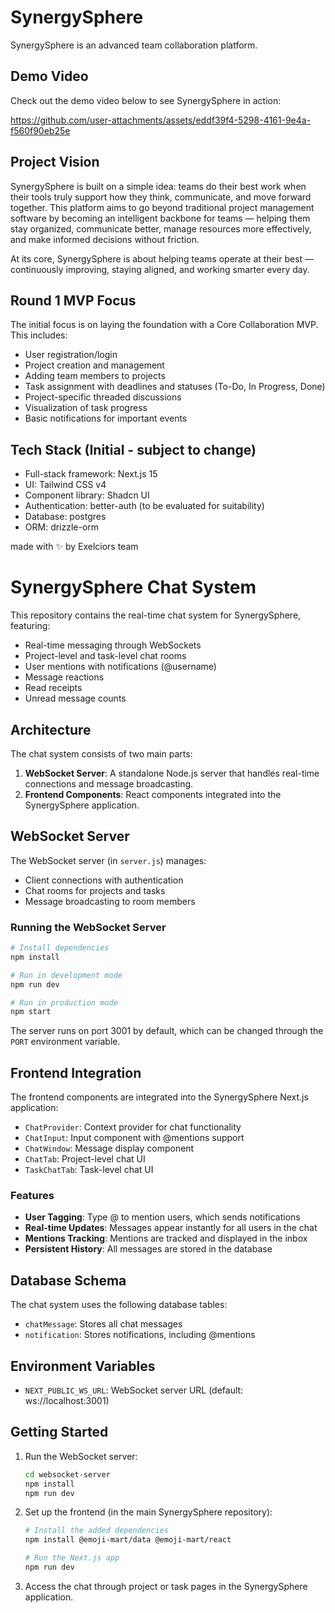 # SynergySphere

SynergySphere is an advanced team collaboration platform.

## Demo Video

Check out the demo video below to see SynergySphere in action:

https://github.com/user-attachments/assets/eddf39f4-5298-4161-9e4a-f560f90eb25e

<!-- 
To add your demo video:
1. Create an 'assets' folder in your GitHub repository
2. Upload your demo video to this folder
3. Replace the placeholder URL above with the actual URL to your video
4. Alternatively, upload your video to a service like YouTube and embed it here
-->

## Project Vision

SynergySphere is built on a simple idea: teams do their best work when their tools truly support how they think, communicate, and move forward together. This platform aims to go beyond traditional project management software by becoming an intelligent backbone for teams — helping them stay organized, communicate better, manage resources more effectively, and make informed decisions without friction.

At its core, SynergySphere is about helping teams operate at their best — continuously improving, staying aligned, and working smarter every day.

## Round 1 MVP Focus

The initial focus is on laying the foundation with a Core Collaboration MVP. This includes:
- User registration/login
- Project creation and management
- Adding team members to projects
- Task assignment with deadlines and statuses (To-Do, In Progress, Done)
- Project-specific threaded discussions
- Visualization of task progress
- Basic notifications for important events

## Tech Stack (Initial - subject to change)

- Full-stack framework: Next.js 15
- UI: Tailwind CSS v4
- Component library: Shadcn UI
- Authentication: better-auth (to be evaluated for suitability)
- Database: postgres
- ORM: drizzle-orm 


made with ✨ by Exelciors team

# SynergySphere Chat System

This repository contains the real-time chat system for SynergySphere, featuring:

- Real-time messaging through WebSockets
- Project-level and task-level chat rooms
- User mentions with notifications (@username)
- Message reactions
- Read receipts
- Unread message counts

## Architecture

The chat system consists of two main parts:

1. **WebSocket Server**: A standalone Node.js server that handles real-time connections and message broadcasting.
2. **Frontend Components**: React components integrated into the SynergySphere application.

## WebSocket Server

The WebSocket server (in `server.js`) manages:

- Client connections with authentication
- Chat rooms for projects and tasks
- Message broadcasting to room members

### Running the WebSocket Server

```bash
# Install dependencies
npm install

# Run in development mode
npm run dev

# Run in production mode
npm start
```

The server runs on port 3001 by default, which can be changed through the `PORT` environment variable.

## Frontend Integration

The frontend components are integrated into the SynergySphere Next.js application:

- `ChatProvider`: Context provider for chat functionality
- `ChatInput`: Input component with @mentions support
- `ChatWindow`: Message display component
- `ChatTab`: Project-level chat UI
- `TaskChatTab`: Task-level chat UI

### Features

- **User Tagging**: Type @ to mention users, which sends notifications
- **Real-time Updates**: Messages appear instantly for all users in the chat
- **Mentions Tracking**: Mentions are tracked and displayed in the inbox
- **Persistent History**: All messages are stored in the database

## Database Schema

The chat system uses the following database tables:

- `chatMessage`: Stores all chat messages
- `notification`: Stores notifications, including @mentions

## Environment Variables

- `NEXT_PUBLIC_WS_URL`: WebSocket server URL (default: ws://localhost:3001)

## Getting Started

1. Run the WebSocket server:
   ```bash
   cd websocket-server
   npm install
   npm run dev
   ```

2. Set up the frontend (in the main SynergySphere repository):
   ```bash
   # Install the added dependencies
   npm install @emoji-mart/data @emoji-mart/react
   
   # Run the Next.js app
   npm run dev
   ```

3. Access the chat through project or task pages in the SynergySphere application.